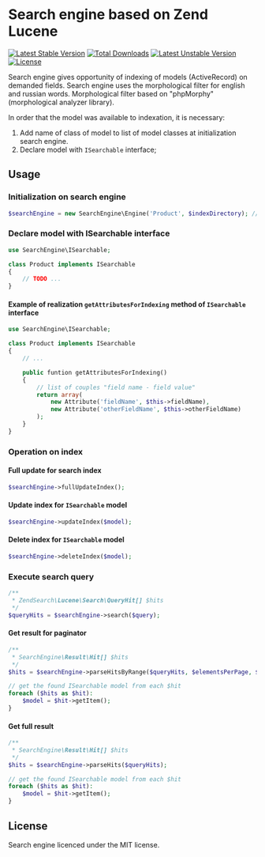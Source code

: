 Search engine based on Zend Lucene
=======

[![Latest Stable Version](https://poser.pugx.org/nqxcode/search-engine/v/stable.png)](https://packagist.org/packages/nqxcode/search-engine)
[![Total Downloads](https://poser.pugx.org/nqxcode/search-engine/downloads.png)](https://packagist.org/packages/nqxcode/search-engine)
[![Latest Unstable Version](https://poser.pugx.org/nqxcode/search-engine/v/unstable.png)](https://packagist.org/packages/nqxcode/search-engine)
[![License](https://poser.pugx.org/nqxcode/search-engine/license.png)](https://packagist.org/packages/nqxcode/search-engine)

Search engine gives opportunity of indexing of models (ActiveRecord) on demanded fields.
Search engine uses the morphological filter for english and russian words.
Morphological filter based on "phpMorphy" (morphological analyzer library).

In order that the model was available to indexation, it is necessary:

1. Add name of class of model to list of model classes at initialization search engine.
2. Declare model with `ISearchable` interface;

## Usage

### Initialization on search engine
```PHP
$searchEngine = new SearchEngine\Engine('Product', $indexDirectory); // $indexDirectory path to index directory
```
### Declare model with ISearchable interface

```PHP
use SearchEngine\ISearchable;

class Product implements ISearchable
{
    // TODO ...
}
```

#### Example of realization `getAttributesForIndexing` method of `ISearchable` interface
```PHP
use SearchEngine\ISearchable;

class Product implements ISearchable
{
    // ...

    public funtion getAttributesForIndexing()
    {
        // list of couples "field name - field value"
        return array(
            new Attribute('fieldName', $this->fieldName),
            new Attribute('otherFieldName', $this->otherFieldName)
        );
    }
}
```

### Operation on index

#### Full update for search index
```PHP
$searchEngine->fullUpdateIndex();
```

#### Update index for `ISearchable` model
```PHP
$searchEngine->updateIndex($model);
```

#### Delete index for `ISearchable` model
```PHP
$searchEngine->deleteIndex($model);
```

### Execute search query
```PHP
/**
 * ZendSearch\Lucene\Search\QueryHit[] $hits
 */
$queryHits = $searchEngine->search($query);
```

#### Get result for paginator
```PHP
/**
 * SearchEngine\Result\Hit[] $hits
 */
$hits = $searchEngine->parseHitsByRange($queryHits, $elementsPerPage, $currentPage);

// get the found ISearchable model from each $hit
foreach ($hits as $hit):
    $model = $hit->getItem();
}
```

#### Get full result
```PHP
/**
 * SearchEngine\Result\Hit[] $hits
 */
$hits = $searchEngine->parseHits($queryHits);

// get the found ISearchable model from each $hit
foreach ($hits as $hit):
    $model = $hit->getItem();
}
```

## License
Search engine licenced under the MIT license.